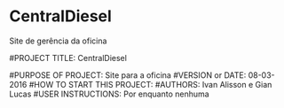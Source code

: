 # CentralDiesel
Site de gerência da oficina

#PROJECT TITLE:
CentralDiesel

#PURPOSE OF PROJECT:
Site para a oficina
#VERSION or DATE: 08-03-2016
#HOW TO START THIS PROJECT:
#AUTHORS: Ivan Alisson e Gian Lucas
#USER INSTRUCTIONS: Por enquanto nenhuma
